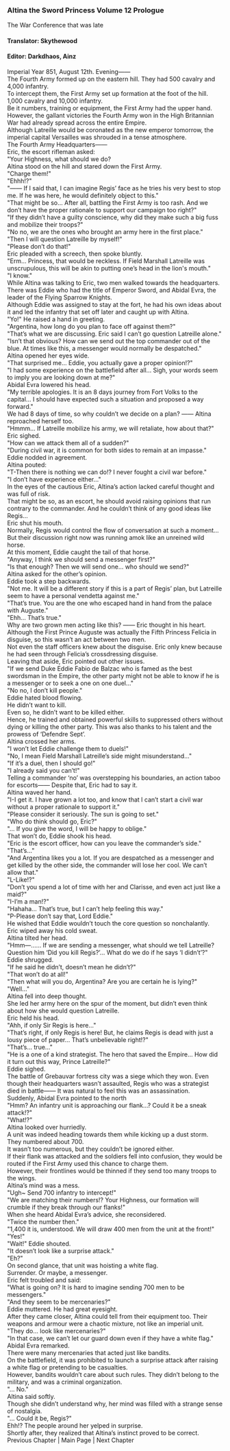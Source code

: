 ### Altina the Sword Princess Volume 12 Prologue<br/>
The War Conference that was late<br/>
#### Translator: Skythewood<br/>
#### Editor: Darkdhaos, Ainz<br/>
Imperial Year 851, August 12th. Evening——<br/>
The Fourth Army formed up on the eastern hill. They had 500 cavalry and 4,000 infantry.<br/>
To intercept them, the First Army set up formation at the foot of the hill. 1,000 cavalry and 10,000 infantry.<br/>
Be it numbers, training or equipment, the First Army had the upper hand.<br/>
However, the gallant victories the Fourth Army won in the High Britannian War had already spread across the entire Empire.<br/>
Although Latreille would be coronated as the new emperor tomorrow, the imperial capital Versailles was shrouded in a tense atmosphere.<br/>
The Fourth Army Headquarters——<br/>
Eric, the escort rifleman asked:<br/>
"Your Highness, what should we do?<br/>
Altina stood on the hill and stared down the First Army.<br/>
"Charge them!"<br/>
"Ehhh!?"<br/>
"—— If I said that, I can imagine Regis’ face as he tries his very best to stop me. If he was here, he would definitely object to this."<br/>
"That might be so… After all, battling the First Army is too rash. And we don’t have the proper rationale to support our campaign too right?"<br/>
"If they didn’t have a guilty conscience, why did they make such a big fuss and mobilize their troops?"<br/>
"No no, we are the ones who brought an army here in the first place."<br/>
"Then I will question Latreille by myself!"<br/>
"Please don’t do that!"<br/>
Eric pleaded with a screech, then spoke bluntly.<br/>
"Erm… Princess, that would be reckless. If Field Marshall Latreille was unscrupulous, this will be akin to putting one’s head in the lion's mouth."<br/>
"I know."<br/>
While Altina was talking to Eric, two men walked towards the headquarters.<br/>
There was Eddie who had the title of Emperor Sword, and Abidal Evra, the leader of the Flying Sparrow Knights.<br/>
Although Eddie was assigned to stay at the fort, he had his own ideas about it and led the infantry that set off later and caught up with Altina.<br/>
"Yo!" He raised a hand in greeting.<br/>
"Argentina, how long do you plan to face off against them?"<br/>
"That’s what we are discussing. Eric said I can’t go question Latreille alone."<br/>
"Isn’t that obvious? How can we send out the top commander out of the blue. At times like this, a messenger would normally be despatched."<br/>
Altina opened her eyes wide.<br/>
"That surprised me… Eddie, you actually gave a proper opinion!?"<br/>
"I had some experience on the battlefield after all… Sigh, your words seem to imply you are looking down at me?"<br/>
Abidal Evra lowered his head.<br/>
"My terrible apologies. It is an 8 days journey from Fort Volks to the capital… I should have expected such a situation and proposed a way forward."<br/>
We had 8 days of time, so why couldn’t we decide on a plan? —— Altina reproached herself too.<br/>
"Hmmm… If Latreille mobilize his army, we will retaliate, how about that?"<br/>
Eric sighed.<br/>
"How can we attack them all of a sudden?"<br/>
"During civil war, it is common for both sides to remain at an impasse."<br/>
Eddie nodded in agreement.<br/>
Altina pouted:<br/>
"T-Then there is nothing we can do!? I never fought a civil war before."<br/>
"I don’t have experience either…"<br/>
In the eyes of the cautious Eric, Altina’s action lacked careful thought and was full of risk.<br/>
That might be so, as an escort, he should avoid raising opinions that run contrary to the commander. And he couldn’t think of any good ideas like Regis…<br/>
Eric shut his mouth.<br/>
Normally, Regis would control the flow of conversation at such a moment… But their discussion right now was running amok like an unreined wild horse.<br/>
At this moment, Eddie caught the tail of that horse.<br/>
"Anyway, I think we should send a messenger first?"<br/>
"Is that enough? Then we will send one… who should we send?"<br/>
Altina asked for the other’s opinion.<br/>
Eddie took a step backwards.<br/>
"Not me. It will be a different story if this is a part of Regis’ plan, but Latreille seem to have a personal vendetta against me."<br/>
"That’s true. You are the one who escaped hand in hand from the palace with Auguste."<br/>
"Ehh… That’s true."<br/>
Why are two grown men acting like this? —— Eric thought in his heart.<br/>
Although the First Prince Auguste was actually the Fifth Princess Felicia in disguise, so this wasn’t an act between two men.<br/>
Not even the staff officers knew about the disguise. Eric only knew because he had seen through Felicia’s crossdressing disguise.<br/>
Leaving that aside, Eric pointed out other issues.<br/>
"If we send Duke Eddie Fabio de Balzac who is famed as the best swordsman in the Empire, the other party might not be able to know if he is a messenger or to seek a one on one duel…"<br/>
"No no, I don’t kill people."<br/>
Eddie hated blood flowing.<br/>
He didn’t want to kill.<br/>
Even so, he didn’t want to be killed either.<br/>
Hence, he trained and obtained powerful skills to suppressed others without dying or killing the other party. This was also thanks to his talent and the prowess of ‘Defendre Sept’.<br/>
Altina crossed her arms.<br/>
"I won’t let Eddie challenge them to duels!"<br/>
"No, I mean Field Marshall Latreille’s side might misunderstand…"<br/>
"If it’s a duel, then I should go!"<br/>
"I already said you can’t!"<br/>
Telling a commander ‘no’ was overstepping his boundaries, an action taboo for escorts—— Despite that, Eric had to say it.<br/>
Altina waved her hand.<br/>
"I-I get it. I have grown a lot too, and know that I can’t start a civil war without a proper rationale to support it."<br/>
"Please consider it seriously. The sun is going to set."<br/>
"Who do think should go, Eric?"<br/>
"... If you give the word, I will be happy to oblige."<br/>
That won’t do, Eddie shook his head.<br/>
"Eric is the escort officer, how can you leave the commander’s side."<br/>
"That’s…"<br/>
"And Argentina likes you a lot. If you are despatched as a messenger and get killed by the other side, the commander will lose her cool. We can’t allow that."<br/>
"L-Like!?"<br/>
"Don’t you spend a lot of time with her and Clarisse, and even act just like a maid?"<br/>
"I-I’m a man!?"<br/>
"Hahaha… That’s true, but I can’t help feeling this way."<br/>
"P-Please don’t say that, Lord Eddie."<br/>
He wished that Eddie wouldn’t touch the core question so nonchalantly.<br/>
Eric wiped away his cold sweat.<br/>
Altina tilted her head.<br/>
"Hmm—…… If we are sending a messenger, what should we tell Latreille? Question him ‘Did you kill Regis?’... What do we do if he says ‘I didn’t’?"<br/>
Eddie shrugged.<br/>
"If he said he didn’t, doesn’t mean he didn’t?"<br/>
"That won’t do at all!"<br/>
"Then what will you do, Argentina? Are you are certain he is lying?"<br/>
"Well…"<br/>
Altina fell into deep thought.<br/>
She led her army here on the spur of the moment, but didn’t even think about how she would question Latreille.<br/>
Eric held his head.<br/>
"Ahh, if only Sir Regis is here…"<br/>
"That’s right, if only Regis is here! But, he claims Regis is dead with just a lousy piece of paper… That’s unbelievable right!?"<br/>
"That’s… true…"<br/>
"He is a one of a kind strategist. The hero that saved the Empire… How did it turn out this way, Prince Latreille?"<br/>
Eddie sighed.<br/>
The battle of Grebauvar fortress city was a siege which they won. Even though their headquarters wasn’t assaulted, Regis who was a strategist died in battle—— It was natural to feel this was an assassination.<br/>
Suddenly, Abidal Evra pointed to the north<br/>
"Hmm? An infantry unit is approaching our flank…? Could it be a sneak attack!?"<br/>
"What!?"<br/>
Altina looked over hurriedly.<br/>
A unit was indeed heading towards them while kicking up a dust storm. They numbered about 700.<br/>
It wasn’t too numerous, but they couldn’t be ignored either.<br/>
If their flank was attacked and the soldiers fell into confusion, they would be routed if the First Army used this chance to charge them.<br/>
However, their frontlines would be thinned if they send too many troops to the wings.<br/>
Altina’s mind was a mess.<br/>
"Ugh~ Send 700 infantry to intercept!"<br/>
"We are matching their numbers!? Your Highness, our formation will crumble if they break through our flanks!"<br/>
When she heard Abidal Evra’s advice, she reconsidered.<br/>
"Twice the number then."<br/>
"1,400 it is, understood. We will draw 400 men from the unit at the front!"<br/>
"Yes!"<br/>
"Wait!" Eddie shouted.<br/>
"It doesn’t look like a surprise attack."<br/>
"Eh?"<br/>
On second glance, that unit was hoisting a white flag.<br/>
Surrender. Or maybe, a messenger.<br/>
Eric felt troubled and said:<br/>
"What is going on? It is hard to imagine sending 700 men to be messengers."<br/>
"And they seem to be mercenaries?"<br/>
Eddie muttered. He had great eyesight.<br/>
After they came closer, Altina could tell from their equipment too. Their weapons and armour were a chaotic mixture, not like an imperial unit.<br/>
"They do… look like mercenaries?"<br/>
"In that case, we can’t let our guard down even if they have a white flag."<br/>
Abidal Evra remarked.<br/>
There were many mercenaries that acted just like bandits.<br/>
On the battlefield, it was prohibited to launch a surprise attack after raising a white flag or pretending to be casualties.<br/>
However, bandits wouldn’t care about such rules. They didn’t belong to the military, and was a criminal organization.<br/>
"... No."<br/>
Altina said softly.<br/>
Though she didn’t understand why, her mind was filled with a strange sense of nostalgia. <br/>
"... Could it be, Regis?"<br/>
Ehh!? The people around her yelped in surprise.<br/>
Shortly after, they realized that Altina’s instinct proved to be correct.<br/>
Previous Chapter | Main Page | Next Chapter<br/>
